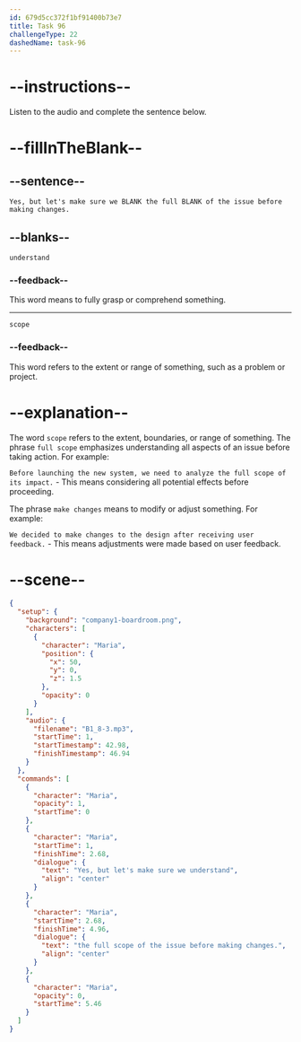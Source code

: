 ```yaml
---
id: 679d5cc372f1bf91400b73e7
title: Task 96
challengeType: 22
dashedName: task-96
---
```


<!-- (Audio) Maria: Yes, but let's make sure we understand the full scope of the issue before making changes. -->

# --instructions--

Listen to the audio and complete the sentence below.

# --fillInTheBlank--

## --sentence--

`Yes, but let's make sure we BLANK the full BLANK of the issue before making changes.`

## --blanks--

`understand`

### --feedback--

This word means to fully grasp or comprehend something.

---

`scope`

### --feedback--

This word refers to the extent or range of something, such as a problem or project.

# --explanation--

The word `scope` refers to the extent, boundaries, or range of something. The phrase `full scope` emphasizes understanding all aspects of an issue before taking action. For example:  

`Before launching the new system, we need to analyze the full scope of its impact.` - This means considering all potential effects before proceeding.

The phrase `make changes` means to modify or adjust something. For example:

`We decided to make changes to the design after receiving user feedback.` - This means adjustments were made based on user feedback.

# --scene--

```json
{
  "setup": {
    "background": "company1-boardroom.png",
    "characters": [
      {
        "character": "Maria",
        "position": {
          "x": 50,
          "y": 0,
          "z": 1.5
        },
        "opacity": 0
      }
    ],
    "audio": {
      "filename": "B1_8-3.mp3",
      "startTime": 1,
      "startTimestamp": 42.98,
      "finishTimestamp": 46.94
    }
  },
  "commands": [
    {
      "character": "Maria",
      "opacity": 1,
      "startTime": 0
    },
    {
      "character": "Maria",
      "startTime": 1,
      "finishTime": 2.68,
      "dialogue": {
        "text": "Yes, but let's make sure we understand",
        "align": "center"
      }
    },
    {
      "character": "Maria",
      "startTime": 2.68,
      "finishTime": 4.96,
      "dialogue": {
        "text": "the full scope of the issue before making changes.",
        "align": "center"
      }
    },
    {
      "character": "Maria",
      "opacity": 0,
      "startTime": 5.46
    }
  ]
}
```
